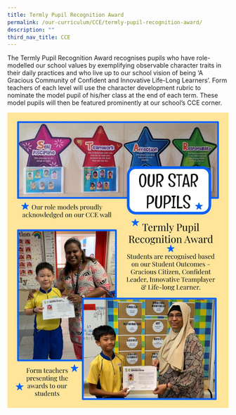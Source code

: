 ```yaml
---
title: Termly Pupil Recognition Award
permalink: /our-curriculum/CCE/termly-pupil-recognition-award/
description: ""
third_nav_title: CCE
---
```

The Termly Pupil Recognition Award recognises pupils who have role-modelled our school values by exemplifying observable character traits in their daily practices and who live up to our school vision of being ‘A Gracious Community of Confident and Innovative Life-Long Learners’. Form teachers of each level will use the character development rubric to nominate the model pupil of his/her class at the end of each term. These model pupils will then be featured prominently at our school’s CCE corner.

![](/images/CCE/Termly%20Pupil%20Recognition.jpeg)